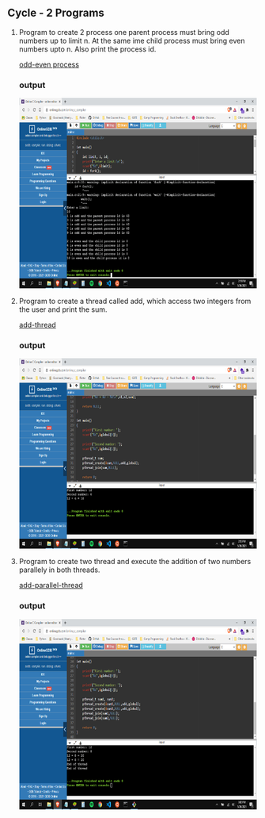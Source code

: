 ## Cycle - 2 Programs


1. Program to create 2 process one parent process must bring odd numbers up to limit n. At the same ime child process must bring even numbers upto n. Also print the process id.

    [odd-even process](parent-child.c)

    ### output
    <img height= "384px" width="683px" src = "images/process.png">

2. Program to create a thread called add, which access two integers from the user and print the sum.

    [add-thread](addthread.c)


    ### output
    <img height= "384px" width="683px" src = "images/onethread.png">

3. Program to create two thread and execute the addition of two numbers parallely in both threads.

    [add-parallel-thread](addparallelthread.c)

    ### output
    <img height= "384px" width="683px" src = "images/twothread.png">